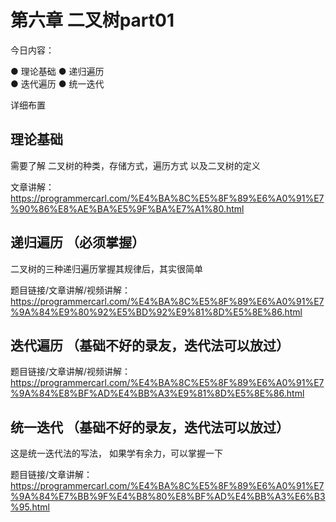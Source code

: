 # 第六章 二叉树part01
 今日内容： 

● 理论基础
● 递归遍历  
● 迭代遍历
● 统一迭代


 详细布置 

##  理论基础 

需要了解 二叉树的种类，存储方式，遍历方式 以及二叉树的定义 

文章讲解：https://programmercarl.com/%E4%BA%8C%E5%8F%89%E6%A0%91%E7%90%86%E8%AE%BA%E5%9F%BA%E7%A1%80.html  

## 递归遍历 （必须掌握）

二叉树的三种递归遍历掌握其规律后，其实很简单 

题目链接/文章讲解/视频讲解：https://programmercarl.com/%E4%BA%8C%E5%8F%89%E6%A0%91%E7%9A%84%E9%80%92%E5%BD%92%E9%81%8D%E5%8E%86.html  

##  迭代遍历 （基础不好的录友，迭代法可以放过）

题目链接/文章讲解/视频讲解：https://programmercarl.com/%E4%BA%8C%E5%8F%89%E6%A0%91%E7%9A%84%E8%BF%AD%E4%BB%A3%E9%81%8D%E5%8E%86.html  

##  统一迭代   （基础不好的录友，迭代法可以放过）

这是统一迭代法的写法， 如果学有余力，可以掌握一下

题目链接/文章讲解：https://programmercarl.com/%E4%BA%8C%E5%8F%89%E6%A0%91%E7%9A%84%E7%BB%9F%E4%B8%80%E8%BF%AD%E4%BB%A3%E6%B3%95.html  
